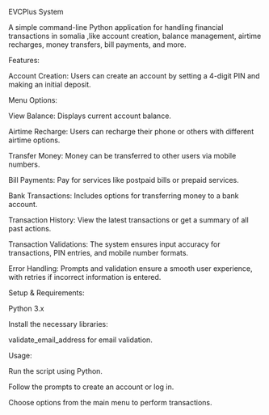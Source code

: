 EVCPlus System

A simple command-line Python application for handling financial transactions in somalia ,like account creation, balance management, airtime recharges, money transfers, bill payments, and more.

Features:

Account Creation: Users can create an account by setting a 4-digit PIN and making an initial deposit.

Menu Options:

View Balance: Displays current account balance.

Airtime Recharge: Users can recharge their phone or others with different airtime options.

Transfer Money: Money can be transferred to other users via mobile numbers.

Bill Payments: Pay for services like postpaid bills or prepaid services.

Bank Transactions: Includes options for transferring money to a bank account.

Transaction History: View the latest transactions or get a summary of all past actions.

Transaction Validations: The system ensures input accuracy for transactions, PIN entries, and mobile number formats.

Error Handling: Prompts and validation ensure a smooth user experience, with retries if incorrect information is entered.

Setup & Requirements:

Python 3.x

Install the necessary libraries:

validate_email_address for email validation.

Usage:

Run the script using Python.

Follow the prompts to create an account or log in.

Choose options from the main menu to perform transactions.
